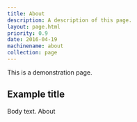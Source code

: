 ```yaml
---
title: About
description: A description of this page.
layout: page.html
priority: 0.9
date: 2016-04-19
machinename: about
collection: page
---
```


This is a demonstration page.

## Example title
Body text.
About